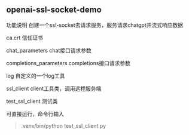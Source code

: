 ## openai-ssl-socket-demo

功能说明
创建一个ssl-socket去请求服务，服务请求chatgpt并流式响应数据

ca.crt 信任证书

chat_parameters chat接口请求参数

completions_parameters   completions接口请求参数

log 自定义的一个log工具

ssl_client client工具类，调用远程服务端

test_ssl_client 测试类

可直接运行，命令行输入
> .venv/bin/python test_ssl_client.py